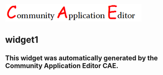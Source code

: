 ![CAE](https://github.com/PhilCAEOrg/application-testapp/blob/gh-pages/frontendComponent-widget1/img/logo.png)  

widget1
===================


This widget was automatically generated by the Community Application Editor CAE.  
---------------
